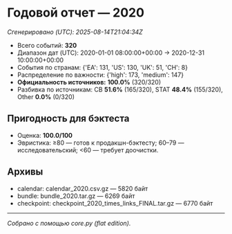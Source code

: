 # Годовой отчет — 2020

_Сгенерировано (UTC): 2025-08-14T21:04:34Z_

- Всего событий: **320**
- Диапазон дат (UTC): 2020-01-01 08:00:00+00:00 → 2020-12-31 10:00:00+00:00
- События по странам: {'EA': 131, 'US': 130, 'UK': 51, 'CH': 8}
- Распределение по важности: {'high': 173, 'medium': 147}
- **Официальность источников:** **100.0%** (320/320)
- Разбивка по источникам: CB **51.6%** (165/320), STAT **48.4%** (155/320), Other **0.0%** (0/320)

## Пригодность для бэктеста
- Оценка: **100.0/100**
- Эвристика: ≥80 — готов к продакшн-бэктесту; 60–79 — исследовательский; <60 — требует доочистки.

## Архивы
- calendar: calendar_2020.csv.gz — 5820 байт
- bundle: bundle_2020.tar.gz — 6269 байт
- checkpoint: checkpoint_2020_times_links_FINAL.tar.gz — 6770 байт

---
*Собрано с помощью core.py (flat edition).*

